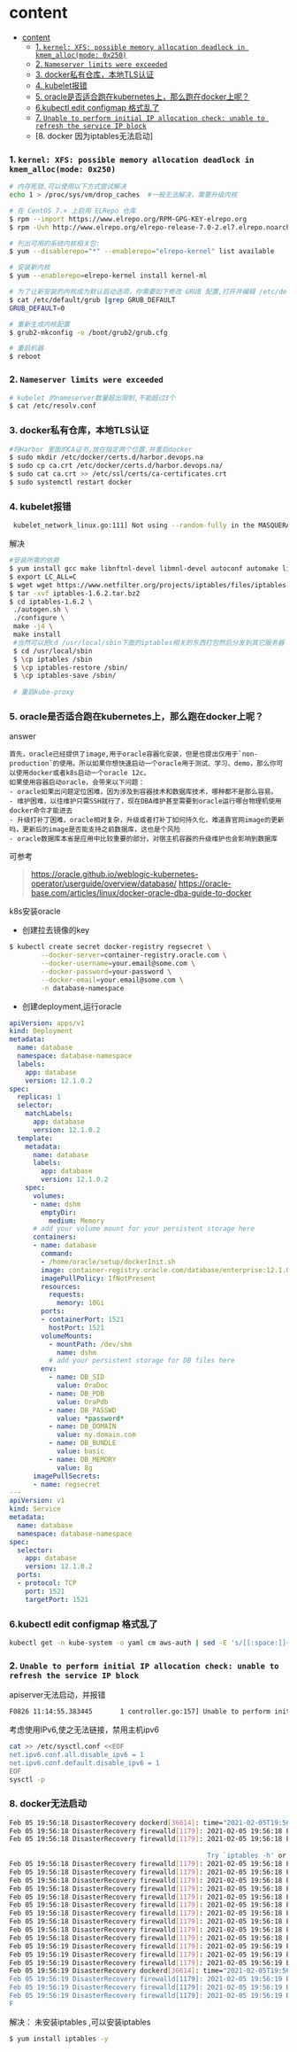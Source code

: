 # content
- [content](#content)
    - [1. `kernel: XFS: possible memory allocation deadlock in kmem_alloc(mode: 0x250)`](#1-kernel-xfs-possible-memory-allocation-deadlock-in-kmem_allocmode-0x250)
    - [2. `Nameserver limits were exceeded`](#2-nameserver-limits-were-exceeded)
    - [3. docker私有仓库，本地TLS认证](#3-docker私有仓库本地tls认证)
    - [4. kubelet报错](#4-kubelet报错)
    - [5. oracle是否适合跑在kubernetes上，那么跑在docker上呢？](#5-oracle是否适合跑在kubernetes上那么跑在docker上呢)
    - [6.kubectl edit configmap 格式乱了](#6kubectl-edit-configmap-格式乱了)
    - [7. `Unable to perform initial IP allocation check: unable to refresh the service IP block`](#2-unable-to-perform-initial-ip-allocation-check-unable-to-refresh-the-service-ip-block)
    - [8. docker 因为iptables无法启动]




### 1. `kernel: XFS: possible memory allocation deadlock in kmem_alloc(mode: 0x250)`

```bash
# 内存死锁,可以使用以下方式尝试解决
echo 1 > /proc/sys/vm/drop_caches  #一般无法解决，需要升级内核
```

```bash
# 在 CentOS 7.× 上启用 ELRepo 仓库
$ rpm --import https://www.elrepo.org/RPM-GPG-KEY-elrepo.org
$ rpm -Uvh http://www.elrepo.org/elrepo-release-7.0-2.el7.elrepo.noarch.rpm

# 列出可用的系统内核相关包:
$ yum --disablerepo="*" --enablerepo="elrepo-kernel" list available

# 安装新内核
$ yum --enablerepo=elrepo-kernel install kernel-ml

# 为了让新安装的内核成为默认启动选项，你需要如下修改 GRUB 配置,打开并编辑 /etc/default/grub 并设置 GRUB_DEFAULT=0.意思是 GRUB 初始化页面的第一个内核将作为默认内核.
$ cat /etc/default/grub |grep GRUB_DEFAULT
GRUB_DEFAULT=0

# 重新生成内核配置
$ grub2-mkconfig -o /boot/grub2/grub.cfg

# 重启机器
$ reboot


```





### 2. `Nameserver limits were exceeded`

```bash
# kubelet 的nameserver数量超出限制,不能超过3个
$ cat /etc/resolv.conf
```



### 3. docker私有仓库，本地TLS认证

```bash
#将Harbor 里面的CA证书,放在指定两个位置,并重启docker
$ sudo mkdir /etc/docker/certs.d/harbor.devops.na
$ sudo cp ca.crt /etc/docker/certs.d/harbor.devops.na/
$ sudo cat ca.crt >> /etc/ssl/certs/ca-certificates.crt
$ sudo systemctl restart docker
```



### 4. kubelet报错

```bash
 kubelet_network_linux.go:111] Not using --random-fully in the MASQUERADE rule for iptables because the local version of iptables does not support it
```

解决

```bash
#安装所需的依赖
$ yum install gcc make libnftnl-devel libmnl-devel autoconf automake libtool bison flex  libnetfilter_conntrack-devel libnetfilter_queue-devel libpcap-devel
$ export LC_ALL=C
$ wget wget https://www.netfilter.org/projects/iptables/files/iptables-1.6.2.tar.bz2
$ tar -xvf iptables-1.6.2.tar.bz2
$ cd iptables-1.6.2 \
 ./autogen.sh \
 ./configure \
 make -j4 \
 make install
 #当然可以把cd /usr/local/sbin下面的iptables相关的东西打包然后分发到其它服务器
 $ cd /usr/local/sbin
 $ \cp iptables /sbin
 $ \cp iptables-restore /sbin/
 $ \cp iptables-save /sbin/
 
 # 重启kube-proxy
```



### 5. oracle是否适合跑在kubernetes上，那么跑在docker上呢？
answer
```
首先，oracle已经提供了image,用于oracle容器化安装，但是也提出仅用于`non-production`的使用。所以如果你想快速启动一个oracle用于测试、学习、demo，那么你可以使用docker或者k8s启动一个oracle 12c。
如果使用容器启动oracle，会带来以下问题：
- oracle如果出问题定位困难，因为涉及到容器技术和数据库技术，哪种都不是那么容易。
- 维护困难，以往维护只需SSH就行了，现在DBA维护甚至需要到oracle运行哪台物理机使用docker命令才能进去
- 升级打补丁困难，oracle相对复杂，升级或者打补丁如何持久化，难道靠官网image的更新吗，更新后的image是否能支持之前数据库，这也是个风险
- oracle数据库本省是应用中比较重要的部分，对宿主机容器的升级维护也会影响到数据库

```
可参考
> https://oracle.github.io/weblogic-kubernetes-operator/userguide/overview/database/
> https://oracle-base.com/articles/linux/docker-oracle-dba-guide-to-docker

k8s安装oracle
- 创建拉去镜像的key
```bash
$ kubectl create secret docker-registry regsecret \
        --docker-server=container-registry.oracle.com \
        --docker-username=your.email@some.com \
        --docker-password=your-password \
        --docker-email=your.email@some.com \
        -n database-namespace
```

- 创建deployment,运行oracle
```yaml
apiVersion: apps/v1
kind: Deployment
metadata:
  name: database
  namespace: database-namespace
  labels:
    app: database
    version: 12.1.0.2
spec:
  replicas: 1
  selector:
    matchLabels:
      app: database
      version: 12.1.0.2
  template:
    metadata:
      name: database
      labels:
        app: database
        version: 12.1.0.2
    spec:
      volumes:
      - name: dshm
        emptyDir:
          medium: Memory
      # add your volume mount for your persistent storage here
      containers:
      - name: database
        command:
        - /home/oracle/setup/dockerInit.sh
        image: container-registry.oracle.com/database/enterprise:12.1.0.2
        imagePullPolicy: IfNotPresent
        resources:
          requests:
            memory: 10Gi
        ports:
        - containerPort: 1521
          hostPort: 1521
        volumeMounts:
          - mountPath: /dev/shm
            name: dshm
          # add your persistent storage for DB files here
        env:
          - name: DB_SID
            value: OraDoc
          - name: DB_PDB
            value: OraPdb
          - name: DB_PASSWD
            value: *password*
          - name: DB_DOMAIN
            value: my.domain.com
          - name: DB_BUNDLE
            value: basic
          - name: DB_MEMORY
            value: 8g
      imagePullSecrets:
      - name: regsecret
---
apiVersion: v1
kind: Service
metadata:
  name: database
  namespace: database-namespace
spec:
  selector:
    app: database
    version: 12.1.0.2
  ports:
  - protocol: TCP
    port: 1521
    targetPort: 1521
```

### 6.kubectl edit configmap 格式乱了

```bash
kubectl get -n kube-system -o yaml cm aws-auth | sed -E 's/[[:space:]]+\\n/\\n/g' | kubectl apply -f -
```


### 2. `Unable to perform initial IP allocation check: unable to refresh the service IP block`

apiserver无法启动，并报错
```bash
F0826 11:14:55.383445       1 controller.go:157] Unable to perform initial IP allocation check: unable to refresh the service IP block: Get https://[::1]:6443/api/v1/services: net/http: TLS handshake timeout
```

考虑使用IPv6,使之无法链接，禁用主机ipv6

```bash
cat >> /etc/sysctl.conf <<EOF
net.ipv6.conf.all.disable_ipv6 = 1
net.ipv6.conf.default.disable_ipv6 = 1
EOF
sysctl -p
```

### 8. docker无法启动
```bash
Feb 05 19:56:18 DisasterRecovery dockerd[36614]: time="2021-02-05T19:56:18.733293521+08:00" level=info msg="Loading containers: start."
Feb 05 19:56:18 DisasterRecovery firewalld[1179]: 2021-02-05 19:56:18 ERROR: INVALID_TYPE: structure size mismatch 16 != 13
Feb 05 19:56:18 DisasterRecovery firewalld[1179]: 2021-02-05 19:56:18 ERROR: COMMAND_FAILED: '/sbin/iptables -w2 -t filter -C FORWARD -j DOCKER-ISOLATION' failed: iptables v1.4.21: Couldn't load target `DOCKER
                                                  
                                                  Try `iptables -h' or 'iptables --help' for more information.
Feb 05 19:56:18 DisasterRecovery firewalld[1179]: 2021-02-05 19:56:18 ERROR: COMMAND_FAILED: '/sbin/iptables -w2 -t nat -D PREROUTING -m addrtype --dst-type LOCAL -j DOCKER' failed: iptables: No chain/target/m
Feb 05 19:56:18 DisasterRecovery firewalld[1179]: 2021-02-05 19:56:18 ERROR: COMMAND_FAILED: '/sbin/iptables -w2 -t nat -D OUTPUT -m addrtype --dst-type LOCAL ! --dst 127.0.0.0/8 -j DOCKER' failed: iptables: N
Feb 05 19:56:18 DisasterRecovery firewalld[1179]: 2021-02-05 19:56:18 ERROR: COMMAND_FAILED: '/sbin/iptables -w2 -t nat -D OUTPUT -m addrtype --dst-type LOCAL -j DOCKER' failed: iptables: No chain/target/match
Feb 05 19:56:18 DisasterRecovery firewalld[1179]: 2021-02-05 19:56:18 ERROR: COMMAND_FAILED: '/sbin/iptables -w2 -t nat -D PREROUTING' failed: iptables: Bad rule (does a matching rule exist in that chain?).
Feb 05 19:56:18 DisasterRecovery firewalld[1179]: 2021-02-05 19:56:18 ERROR: COMMAND_FAILED: '/sbin/iptables -w2 -t nat -D OUTPUT' failed: iptables: Bad rule (does a matching rule exist in that chain?).
Feb 05 19:56:18 DisasterRecovery firewalld[1179]: 2021-02-05 19:56:18 ERROR: COMMAND_FAILED: '/sbin/iptables -w2 -t filter -F DOCKER-ISOLATION' failed: iptables: No chain/target/match by that name.
Feb 05 19:56:18 DisasterRecovery firewalld[1179]: 2021-02-05 19:56:18 ERROR: COMMAND_FAILED: '/sbin/iptables -w2 -t filter -X DOCKER-ISOLATION' failed: iptables: No chain/target/match by that name.
Feb 05 19:56:18 DisasterRecovery firewalld[1179]: 2021-02-05 19:56:18 ERROR: COMMAND_FAILED: '/sbin/iptables -w2 -t nat -n -L DOCKER' failed: iptables: No chain/target/match by that name.
Feb 05 19:56:18 DisasterRecovery firewalld[1179]: 2021-02-05 19:56:18 ERROR: COMMAND_FAILED: '/sbin/iptables -w2 -t filter -n -L DOCKER' failed: iptables: No chain/target/match by that name.
Feb 05 19:56:18 DisasterRecovery firewalld[1179]: 2021-02-05 19:56:18 ERROR: COMMAND_FAILED: '/sbin/iptables -w2 -t filter -n -L DOCKER-ISOLATION-STAGE-1' failed: iptables: No chain/target/match by that name.
Feb 05 19:56:19 DisasterRecovery firewalld[1179]: 2021-02-05 19:56:19 ERROR: COMMAND_FAILED: '/sbin/iptables -w2 -t filter -n -L DOCKER-ISOLATION-STAGE-2' failed: iptables: No chain/target/match by that name.
Feb 05 19:56:19 DisasterRecovery firewalld[1179]: 2021-02-05 19:56:19 ERROR: COMMAND_FAILED: '/sbin/iptables -w2 -t filter -C DOCKER-ISOLATION-STAGE-1 -j RETURN' failed: iptables: Bad rule (does a matching rul
Feb 05 19:56:19 DisasterRecovery firewalld[1179]: 2021-02-05 19:56:19 ERROR: COMMAND_FAILED: '/sbin/iptables -w2 -t filter -C DOCKER-ISOLATION-STAGE-2 -j RETURN' failed: iptables: Bad rule (does a matching rul
Feb 05 19:56:19 DisasterRecovery dockerd[36614]: time="2021-02-05T19:56:19.055530840+08:00" level=info msg="Default bridge (docker0) is assigned with an IP address 172.17.0.0/16. Daemon option --bip can be use
Feb 05 19:56:19 DisasterRecovery firewalld[1179]: 2021-02-05 19:56:19 ERROR: COMMAND_FAILED: '/sbin/iptables -w2 -t nat -C DOCKER -i docker0 -j RETURN' failed: iptables: Bad rule (does a matching rule exist in
Feb 05 19:56:19 DisasterRecovery firewalld[1179]: 2021-02-05 19:56:19 ERROR: COMMAND_FAILED: '/sbin/iptables -w2 -D FORWARD -i docker0 -o docker0 -j DROP' failed: iptables: Bad rule (does a matching rule exist
Feb 05 19:56:19 DisasterRecovery firewalld[1179]: 2021-02-05 19:56:19 ERROR: INVALID_ZONE: docker
F
```

解决： 未安装iptables ,可以安装iptables
```bash
$ yum install iptables -y
```

